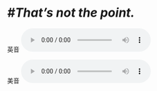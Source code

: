 # ***\#That’s not the point.*** 
英音
<audio src="./media/That’s not the point1_AAC.aac" controls="controls"></audio>

美音
<audio src="./media/That’s not the point2_AAC.aac" controls="controls"></audio>



  

